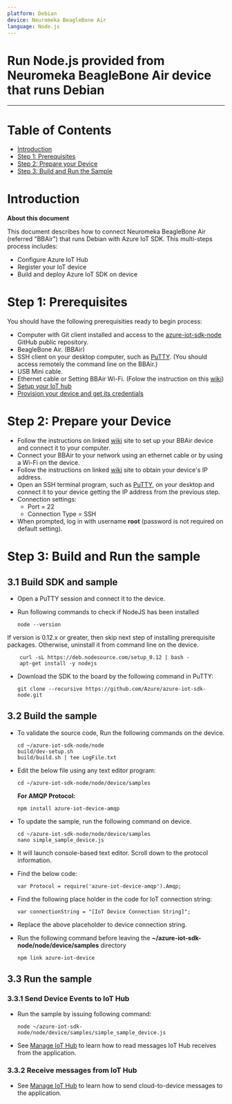 ```yaml
---
platform: Debian
device: Neuromeka BeagleBone Air
language: Node.js
---
```

Run Node.js provided from Neuromeka BeagleBone Air device that runs Debian
===
---

# Table of Contents

-   [Introduction](#Introduction)
-   [Step 1: Prerequisites](#Prerequisites)
-   [Step 2: Prepare your Device](#PrepareDevice)
-   [Step 3: Build and Run the Sample](#Build)

<a name="Introduction"></a>
# Introduction

**About this document**

This document describes how to connect Neuromeka BeagleBone Air (referred "BBAir") that runs Debian with Azure IoT SDK. This multi-steps process includes:
-   Configure Azure IoT Hub
-   Register your IoT device
-   Build and deploy Azure IoT SDK on device

<a name="Prerequisites"></a>

# Step 1: Prerequisites

You should have the following prerequisities ready to begin process:

-   Computer with Git client installed and access to the
    [azure-iot-sdk-node](https://github.com/Azure/azure-iot-sdk-node) GitHub
    public repository.
-   BeagleBone Air. (BBAir)
-   SSH client on your desktop computer, such as [PuTTY](http://www.putty.org/). (You should access remotely the command line on the BBAir.)
-   USB Mini cable.
-   Ethernet cable or Setting BBAir Wi-Fi. (Folow the instruction on this [wiki](http://wiki.neuromeka.net/index.php?title=WiFi_setting))
-   [Setup your IoT hub](https://github.com/Azure/azure-iot-device-ecosystem/blob/master/setup_iothub.md)
-   [Provision your device and get its credentials](https://github.com/Azure/azure-iot-sdk-csharp/blob/master/tools/DeviceExplorer/doc/how_to_use_device_explorer.md)

<a name="PrepareDevice"></a>
# Step 2: Prepare your Device
-   Follow the instructions on linked [wiki](http://wiki.neuromeka.net/index.php?title=Category:Getting_started_with_BB-Air) site to set up your BBAir device and connect it to your computer.
-   Connect your BBAir to your network using an ethernet cable or by using a Wi-Fi on the device.
-   Follow the instructions on linked [wiki](http://wiki.neuromeka.net/index.php?title=Category:Network_settings) site to obtain your device's IP address.
-   Open an SSH terminal program, such as [PuTTY](http://www.putty.org/), on your desktop and connect it to your device getting the IP address from the previous step.
-   Connection settings:
    -   Port = 22
    -   Connection Type = SSH
-   When prompted, log in with username **root** (password is not required on default setting).


<a name="Build"></a>
# Step 3: Build and Run the sample

<a name="Step-3-1-Load"></a>
## 3.1 Build SDK and sample

-   Open a PuTTY session and connect it to the device.

-   Run following commands to check if NodeJS has been installed

        node --version
If version is 0.12.x or greater, then skip next step of installing prerequisite packages. Otherwise, uninstall it from command line on the device.
        
        curl -sL https://deb.nodesource.com/setup_0.12 | bash -
        apt-get install -y nodejs
        
-   Download the SDK to the board by the following command in PuTTY:

        git clone --recursive https://github.com/Azure/azure-iot-sdk-node.git

## 3.2 Build the sample
-   To validate the source code, Run the following commands on the device.

        cd ~/azure-iot-sdk-node/node
        build/dev-setup.sh
        build/build.sh | tee LogFile.txt

-   Edit the below file using any text editor program:

        cd ~/azure-iot-sdk-node/node/device/samples

    **For AMQP Protocol:**

        npm install azure-iot-device-amqp

-   To update the sample, run the following command on device.

        cd ~/azure-iot-sdk-node/node/device/samples
        nano simple_sample_device.js

-   It will launch console-based text editor. Scroll down to the
    protocol information.
    
-   Find the below code:

        var Protocol = require('azure-iot-device-amqp').Amqp;   

-   Find the following place holder in the code for IoT connection string:

        var connectionString = "[IoT Device Connection String]";

-   Replace the above placeholder to device connection string.

-   Run the following command before leaving the **~/azure-iot-sdk-node/node/device/samples** directory

        npm link azure-iot-device
## 3.3 Run the sample

### 3.3.1 Send Device Events to IoT Hub

-   Run the sample by issuing following command:

        node ~/azure-iot-sdk-node/node/device/samples/simple_sample_device.js

-   See [Manage IoT Hub](https://github.com/Azure/azure-iot-device-ecosystem/blob/master/manage_iot_hub.md) to learn how to read messages IoT Hub receives from the application.

### 3.3.2 Receive messages from IoT Hub

-   See [Manage IoT Hub](https://github.com/Azure/azure-iot-device-ecosystem/blob/master/manage_iot_hub.md) to learn how to send cloud-to-device messages to the application.


[lnk-setup-iot-hub]: ../setup_iothub.md
[lnk-manage-iot-hub]: ../manage_iot_hub.md
